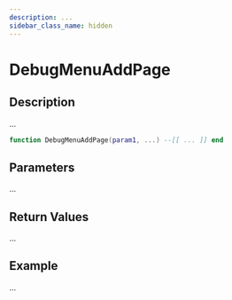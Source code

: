 ```yaml
---
description: ...
sidebar_class_name: hidden
---
```


# DebugMenuAddPage

## Description

...

```lua
function DebugMenuAddPage(param1, ...) --[[ ... ]] end
```

## Parameters

...

## Return Values

...

## Example

...

